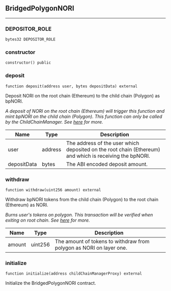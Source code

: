 ## BridgedPolygonNORI






---

### DEPOSITOR_ROLE

```solidity
bytes32 DEPOSITOR_ROLE
```





### constructor

```solidity
constructor() public
```





### deposit

```solidity
function deposit(address user, bytes depositData) external
```

Deposit NORI on the root chain (Ethereum) to the child chain (Polygon) as bpNORI.

<i>A deposit of NORI on the root chain (Ethereum) will trigger this function and mint bpNORI on the child chain  (Polygon). This function can only be called by the ChildChainManager. See [here](  https://docs.polygon.technology/docs/develop/ethereum-polygon/pos/mapping-assets/) for more.</i>

| Name | Type | Description |
| ---- | ---- | ----------- |
| user | address | The address of the user which deposited on the root chain (Ethereum) and which is receiving the bpNORI. |
| depositData | bytes | The ABI encoded deposit amount. |


### withdraw

```solidity
function withdraw(uint256 amount) external
```

Withdraw bpNORI tokens from the child chain (Polygon) to the root chain (Ethereum) as NORI.

<i>Burns user's tokens on polygon. This transaction will be verified when exiting on root chain. See [here](  https://docs.polygon.technology/docs/develop/ethereum-polygon/pos/mapping-assets/) for more.</i>

| Name | Type | Description |
| ---- | ---- | ----------- |
| amount | uint256 | The amount of tokens to withdraw from polygon as NORI on layer one. |


### initialize

```solidity
function initialize(address childChainManagerProxy) external
```

Initialize the BridgedPolygonNORI contract.






